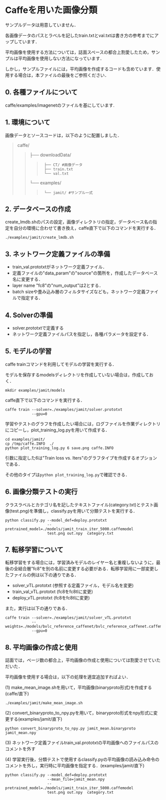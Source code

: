 # Caffeを用いた画像分類
サンプルデータは用意していません．

各画像データのパスとラベルを記したtrain.txtとval.txtは書き方の参考までにアップしています．

平均画像を使用する方法については，誌面スペースの都合上割愛したため，サンプルは平均画像を使用しない方法になっています．

しかし，サンプルファイルには，平均画像を作成するコードも含めています．使用する場合は，本ファイルの最後をご参照ください．

## 0. 各種ファイルについて
caffe/examples/imagenetのファイルを基にしています.

## 1. 環境について
画像データとソースコードは，以下のように配置しました．

> caffe/  
>>  ├── downloadData/  
>>>      ├── CT/ #画像データ  
>>>      ├── train.txt  
>>>      └── val.txt  
>>  └── examples/  
>>>      └── jamit/ #サンプル一式  

## 2. データベースの作成
create_lmdb.shのパスの設定，画像ディレクトリの指定，データベース名の指定を自分の環境に合わせて書き換え，caffe直下で以下のコマンドを実行する．

`./examples/jamit/create_lmdb.sh`


## 3. ネットワーク定義ファイルの準備
* train_val.prototxtがネットワーク定義ファイル．
* 定義ファイルの"data_param"の"source"の箇所を，作成したデータベース名に変更する．
* layer name "fc8"の"num_output"は2とする．
* batch sizeや畳み込み層のフィルタサイズなども，ネットワーク定義ファイルで指定する．

## 4. Solverの準備
* solver.prototxtで定義する
* ネットワーク定義ファイルパスを指定し，各種パラメータを設定する．

## 5. モデルの学習
caffe trainコマンドを利用してモデルの学習を実行する．

モデルを保存するmodelsディレクトリを作成していない場合は，作成しておく．

`mkdir examples/jamit/models`

caffe直下で以下のコマンドを実行する．

    caffe train --solver=./examples/jamit/solver.prototxt 
                --gpu=0

学習やテストのグラフを作成したい場合には，ログファイルを作業ディレクトリにコピーし，plot_training_log.pyを用いて作成する．

    cd examples/jamit/
    cp /tmp/caffe.INFO  ./
    python plot_training_log.py 6 save.png caffe.INFO

引数に指定した6は"Train loss  vs. Iters"のグラフタイプを作成するオプションである．

その他のタイプは`python plot_training_log.py`で確認できる．

## 6. 画像分類テストの実行
クラスラベルとカテゴリ名を記したテキストファイル(category.txt)とテスト画像(test.png)を準備し，classify.pyを用いて分類テストを実行する．

    python classify.py --model_def=deploy.prototxt 
                       --pretrained_model=./models/jamit_train_iter_5000.caffemodel 
                       test.png out.npy  category.txt

## 7. 転移学習について
転移学習をする場合には，学習済みモデルのレイヤー名と重複しないように，最後の全結合層”fc8”を別の名前に変更する必要がある．転移学習用に一部変更したファイルの例は以下の通りである．

* solver_vTL.prototxt (参照する定義ファイル，モデル名を変更)
* train_val_vTL.prototxt (fc8をfc8tlに変更)
* deploy_vTL.prototxt (fc8をfc8tlに変更)

また，実行は以下の通りである．

    caffe train --solver=./examples/jamit/solver_vTL.prototxt 
                --weights=./models/bvlc_reference_caffenet/bvlc_reference_caffenet.caffemodel 
                --gpu=0

## 8. 平均画像の作成と使用

誌面では，ページ数の都合上，平均画像の作成と使用については割愛させていただいた．

平均画像を使用する場合は，以下の処理を適宜追加すればよい．

(1) make_mean_image.shを用いて，平均画像(binaryproto形式)を作成する(caffe/直下)

`./examples/jamit/make_mean_image.sh `

(2) convert_binaryproto_to_npy.pyを用いて，binaryproto形式をnpy形式に変更する(examples/jamit/直下)

`python convert_binaryproto_to_npy.py jamit_mean.binaryproto jamit_mean.npy`

(3) ネットワーク定義ファイルtrain_val.prototxtの平均画像へのファイルパスのコメントを外す

(4) 学習実行後，分類テストで使用するclassify.pyの平均画像の読み込み命令のコメントを外し，実行時に平均画像を指定する．(examples/jamit/直下)

    python classify.py --model_def=deploy.prototxt 
                       --mean_file=jamit_mean.npy 
                       --pretrained_model=./models/jamit_train_iter_5000.caffemodel 
                       test.png out.npy  category.txt
